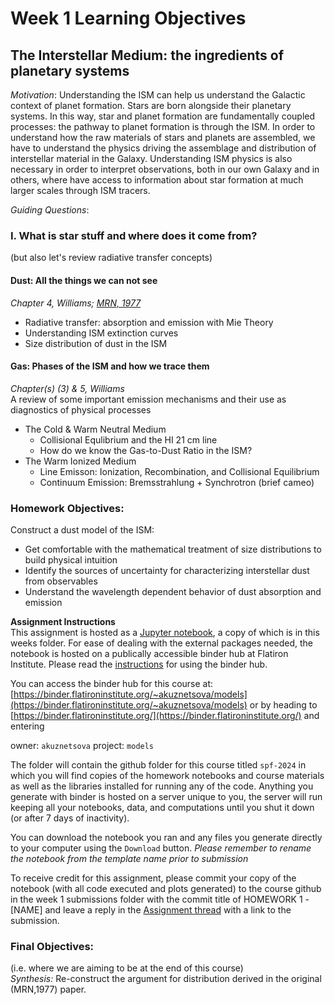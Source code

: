 # Week 1 Learning Objectives
## The Interstellar Medium: the ingredients of planetary systems
*Motivation*: Understanding the ISM can help us understand the Galactic context of planet formation. Stars are born alongside their planetary systems. In this way, star and planet formation are fundamentally coupled processes: the pathway to planet formation is through the ISM. In order to understand how the raw materials of stars and planets are assembled, we have to understand the physics driving the assemblage and distribution of interstellar material in the Galaxy. Understanding ISM physics is also necessary in order to interpret observations, both in our own Galaxy and in others, where have access to information about star formation at much larger scales through ISM tracers. 

*Guiding Questions*:
### I. What is star stuff and where does it come from?   
(but also let's review radiative transfer concepts)
#### Dust: All the things we can not see 
*Chapter 4, Williams; [MRN, 1977](https://ui.adsabs.harvard.edu/abs/1977ApJ...217..425M/abstract)*
  + Radiative transfer: absorption and emission with Mie Theory
  + Understanding ISM extinction curves 
  + Size distribution of dust in the ISM
#### Gas: Phases of the ISM and how we trace them
*Chapter(s) (3) & 5, Williams*   
A review of some important emission mechanisms and their use as diagnostics of physical processes
  + The Cold & Warm Neutral Medium
    + Collisional Equlibrium and the HI 21 cm line
    + How do we know the Gas-to-Dust Ratio in the ISM?
  + The Warm Ionized Medium
    + Line Emisson: Ionization, Recombination, and Collisional Equilibrium
    + Continuum Emission: Bremsstrahlung + Synchrotron (brief cameo)

### Homework Objectives:
Construct a dust model of the ISM:
- Get comfortable with the mathematical treatment of size distributions to build physical intuition
- Identify the sources of uncertainty for characterizing interstellar dust from observables
- Understand the wavelength dependent behavior of dust absorption and emission

**Assignment Instructions**   
This assignment is hosted as a [Jupyter notebook](./HW1-[NAME].ipynb), a copy of which is in this weeks folder.
For ease of dealing with the external packages needed, the notebook is hosted on a publically accessible binder hub at Flatiron Institute. 
Please read the [instructions](https://wiki.flatironinstitute.org/Public/UsingFiBinder) for using the binder hub.

You can access the binder hub for this course at: [https://binder.flatironinstitute.org/~akuznetsova/models](https://binder.flatironinstitute.org/~akuznetsova/models)
or by heading to [https://binder.flatironinstitute.org/](https://binder.flatironinstitute.org/) and entering

owner: `akuznetsova`
project: `models`

The folder will contain the github folder for this course titled `spf-2024` in which you will find copies of the homework notebooks and course materials as well as the libraries installed for running any of the code. Anything you generate with binder is hosted on a server unique to you, the server will run keeping all your notebooks, data, and computations until you shut it down (or after 7 days of inactivity). 

You can download the notebook you ran and any files you generate directly to your computer using the `Download` button. 
*Please remember to rename the notebook from the template name prior to submission*

To receive credit for this assignment, please commit your copy of the notebook (with all code executed and plots generated) to the course github in the week 1 submissions folder with the commit title of HOMEWORK 1 - [NAME] and leave a reply in the [Assignment thread](https://github.com/akuznetsova/spf-2024/issues/1) with a link to the submission.

### Final Objectives:  
(i.e. where we are aiming to be at the end of this course)  
*Synthesis:* Re-construct the argument for distribution derived in the original (MRN,1977) paper. 


